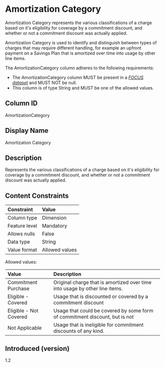 # Amortization Category

Amortization Category represents the various classifications of a charge
based on it's eligibility for coverage by a commitment discount, and
whether or not a commitment discount was actually applied.

Amortization Category is used to identify and distinguish between types of charges
that may require different handling, for example an upfront payment on
a Savings Plan that is amortized over time into usage by other line items.

The AmortizationCategory column adheres to the following requirements:

* The AmortizationCategory column MUST be present in a [*FOCUS dataset*](#glossary:FOCUS-dataset) and MUST NOT be null.
* This column is of type String and MUST be one of the allowed values.

## Column ID

AmortizationCategory

## Display Name

Amortization Category

## Description

Represents the various classifications of a charge
based on it's eligibility for coverage by a commitment discount, and
whether or not a commitment discount was actually applied.

## Content Constraints

| Constraint      | Value          |
| :-------------- | :------------- |
| Column type     | Dimension      |
| Feature level   | Mandatory      |
| Allows nulls    | False          |
| Data type       | String         |
| Value format    | Allowed values |

Allowed values:

| Value            | Description                          |
| :--------------- | :------------------------------------|
| Commitment Purchase | Original charge that is amortized over time into usage by other line items. |
| Eligible - Covered | Usage that is discounted or covered by a commitment discount |
| Eligible - Not Covered | Usage that could be covered by some form of commitment discount, but is not |
| Not Applicable | Usage that is ineligible for commitment discounts of any kind. |

## Introduced (version)

1.2
